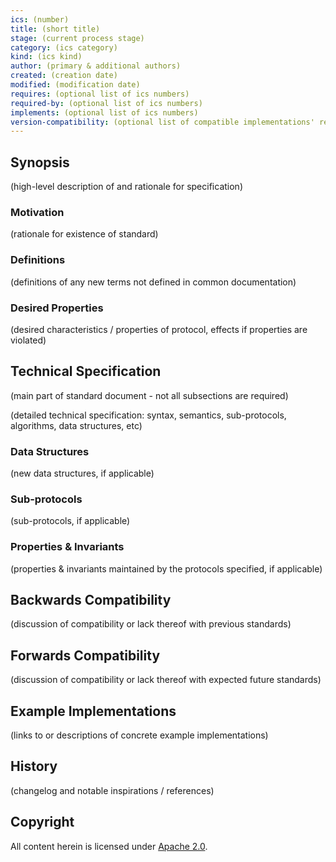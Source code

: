 ```yaml
---
ics: (number)
title: (short title)
stage: (current process stage)
category: (ics category)
kind: (ics kind)
author: (primary & additional authors)
created: (creation date)
modified: (modification date)
requires: (optional list of ics numbers)
required-by: (optional list of ics numbers)
implements: (optional list of ics numbers)
version-compatibility: (optional list of compatible implementations' releases)
---
```


## Synopsis

(high-level description of and rationale for specification)

### Motivation

(rationale for existence of standard)

### Definitions

(definitions of any new terms not defined in common documentation)

### Desired Properties

(desired characteristics / properties of protocol, effects if properties are violated)

## Technical Specification

(main part of standard document - not all subsections are required)

(detailed technical specification: syntax, semantics, sub-protocols, algorithms, data structures, etc)

### Data Structures

(new data structures, if applicable)

### Sub-protocols

(sub-protocols, if applicable)

### Properties & Invariants

(properties & invariants maintained by the protocols specified, if applicable)

## Backwards Compatibility

(discussion of compatibility or lack thereof with previous standards)

## Forwards Compatibility

(discussion of compatibility or lack thereof with expected future standards)

## Example Implementations

(links to or descriptions of concrete example implementations)

## History

(changelog and notable inspirations / references)

## Copyright

All content herein is licensed under [Apache 2.0](https://www.apache.org/licenses/LICENSE-2.0).
